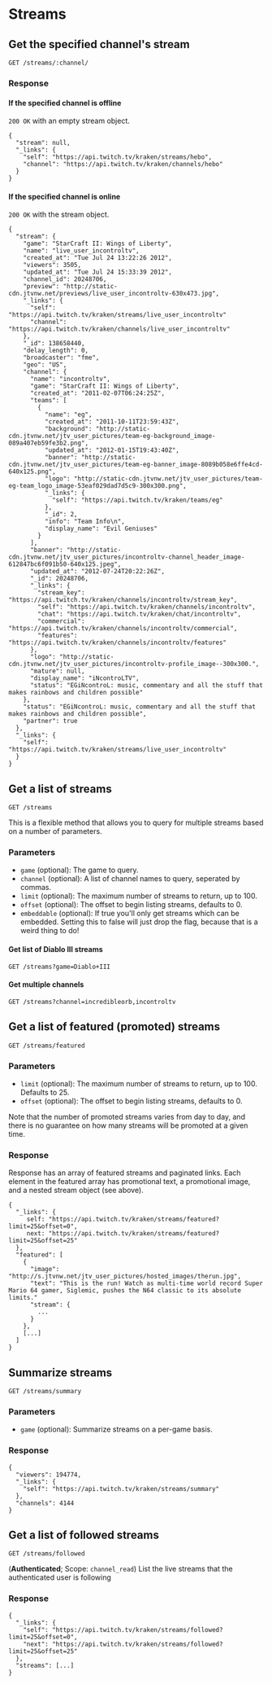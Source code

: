 # Streams

## Get the specified channel's stream

`GET /streams/:channel/`

### Response

#### If the specified channel is offline

`200 OK` with an empty stream object.

    {
      "stream": null,
      "_links": {
        "self": "https://api.twitch.tv/kraken/streams/hebo",
        "channel": "https://api.twitch.tv/kraken/channels/hebo"
      }
    }

#### If the specified channel is online

`200 OK` with the stream object.

    {
      "stream": {
        "game": "StarCraft II: Wings of Liberty",
        "name": "live_user_incontroltv",
        "created_at": "Tue Jul 24 13:22:26 2012",
        "viewers": 3505,
        "updated_at": "Tue Jul 24 15:33:39 2012",
        "channel_id": 20248706,
        "preview": "http://static-cdn.jtvnw.net/previews/live_user_incontroltv-630x473.jpg",
        "_links": {
          "self": "https://api.twitch.tv/kraken/streams/live_user_incontroltv"
          "channel": "https://api.twitch.tv/kraken/channels/live_user_incontroltv"
        },
        "_id": 138658440,
        "delay_length": 0,
        "broadcaster": "fme",
        "geo": "US",
        "channel": {
          "name": "incontroltv",
          "game": "StarCraft II: Wings of Liberty",
          "created_at": "2011-02-07T06:24:25Z",
          "teams": [
            {
              "name": "eg",
              "created_at": "2011-10-11T23:59:43Z",
              "background": "http://static-cdn.jtvnw.net/jtv_user_pictures/team-eg-background_image-089a407eb59fe3b2.png",
              "updated_at": "2012-01-15T19:43:40Z",
              "banner": "http://static-cdn.jtvnw.net/jtv_user_pictures/team-eg-banner_image-8089b058e6ffe4cd-640x125.png",
              "logo": "http://static-cdn.jtvnw.net/jtv_user_pictures/team-eg-team_logo_image-53eaf029dad7d5c9-300x300.png",
              "_links": {
                "self": "https://api.twitch.tv/kraken/teams/eg"
              },
              "_id": 2,
              "info": "Team Info\n",
              "display_name": "Evil Geniuses"
            }
          ],
          "banner": "http://static-cdn.jtvnw.net/jtv_user_pictures/incontroltv-channel_header_image-612847bc6f091b50-640x125.jpeg",
          "updated_at": "2012-07-24T20:22:26Z",
          "_id": 20248706,
          "_links": {
            "stream_key": "https://api.twitch.tv/kraken/channels/incontroltv/stream_key",
            "self": "https://api.twitch.tv/kraken/channels/incontroltv",
            "chat": "https://api.twitch.tv/kraken/chat/incontroltv",
            "commercial": "https://api.twitch.tv/kraken/channels/incontroltv/commercial",
            "features": "https://api.twitch.tv/kraken/channels/incontroltv/features"
          },
          "logo": "http://static-cdn.jtvnw.net/jtv_user_pictures/incontroltv-profile_image--300x300.",
          "mature": null,
          "display_name": "iNcontroLTV",
          "status": "EGiNcontroL: music, commentary and all the stuff that makes rainbows and children possible"
        },
        "status": "EGiNcontroL: music, commentary and all the stuff that makes rainbows and children possible",
        "partner": true
      },
      "_links": {
        "self": "https://api.twitch.tv/kraken/streams/live_user_incontroltv"
      }
    }

## Get a list of streams <a id="streams"/>

`GET /streams`

This is a flexible method that allows you to query for multiple streams based on a number of parameters.

### Parameters

- `game` (optional): The game to query.
- `channel` (optional): A list of channel names to query, seperated by commas.
- `limit` (optional): The maximum number of streams to return, up to 100.
- `offset` (optional): The offset to begin listing streams, defaults to 0.
- `embeddable` (optional): If true you'll only get streams which can be embedded. Setting this to false will just drop the flag, because that is a weird thing to do!

#### Get list of Diablo III streams

`GET /streams?game=Diablo+III`

#### Get multiple channels

`GET /streams?channel=incredibleorb,incontroltv`

## Get a list of featured (promoted) streams

`GET /streams/featured`

### Parameters

- `limit` (optional): The maximum number of streams to return, up to 100. Defaults to 25.
- `offset` (optional): The offset to begin listing streams, defaults to 0.

Note that the number of promoted streams varies from day to day, and there is no guarantee on how many streams will be promoted at a given time.

### Response
    
Response has an array of featured streams and paginated links. Each element in the featured array has promotional text, a promotional image, and a nested stream object (see above).

    {
      "_links": {
         self: "https://api.twitch.tv/kraken/streams/featured?limit=25&offset=0",
         next: "https://api.twitch.tv/kraken/streams/featured?limit=25&offset=25"
      },
      "featured": [
        {
          "image": "http://s.jtvnw.net/jtv_user_pictures/hosted_images/therun.jpg",
          "text": "This is the run! Watch as multi-time world record Super Mario 64 gamer, Siglemic, pushes the N64 classic to its absolute limits."
          "stream": {
            ...
          }
        },
        [...]
      ]
    }
    
## Summarize streams  <a id="summary"/>

`GET /streams/summary`

### Parameters

- `game` (optional): Summarize streams on a per-game basis.

### Response

    {
      "viewers": 194774,
      "_links": {
        "self": "https://api.twitch.tv/kraken/streams/summary"
      },
      "channels": 4144
    }


## Get a list of followed streams

`GET /streams/followed`

(**Authenticated**; Scope: `channel_read`) List the live streams that the authenticated user is following


### Response

    {
      "_links": {
        "self": "https://api.twitch.tv/kraken/streams/followed?limit=25&offset=0",
        "next": "https://api.twitch.tv/kraken/streams/followed?limit=25&offset=25"
      },
      "streams": [...]
    }
